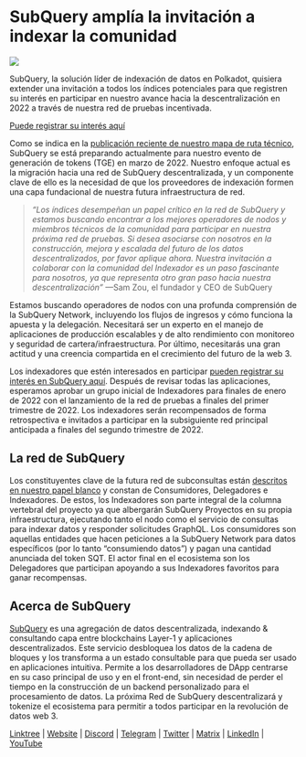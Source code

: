 # SubQuery amplía la invitación a indexar la comunidad

![](https://miro.medium.com/max/1400/1*qa014uV1jHA2WTVhUadrdA.png)

SubQuery, la solución líder de indexación de datos en Polkadot, quisiera extender una invitación a todos los índices potenciales para que registren su interés en participar en nuestro avance hacia la descentralización en 2022 a través de nuestra red de pruebas incentivada.

[Puede registrar su interés aquí](https://forms.gle/RyXyhb8T9Gxkwi7R9)

Como se indica en la [publicación reciente de nuestro mapa de ruta técnico](./20211029-roadmap-october.md), SubQuery se está preparando actualmente para nuestro evento de generación de tokens (TGE) en marzo de 2022. Nuestro enfoque actual es la migración hacia una red de SubQuery descentralizada, y un componente clave de ello es la necesidad de que los proveedores de indexación formen una capa fundacional de nuestra futura infraestructura de red.

> _“Los índices desempeñan un papel crítico en la red de SubQuery y estamos buscando encontrar a los mejores operadores de nodos y miembros técnicos de la comunidad para participar en nuestra próxima red de pruebas. Si desea asociarse con nosotros en la construcción, mejora y escalada del futuro de los datos descentralizados, por favor aplique ahora. Nuestra invitación a colaborar con la comunidad del Indexador es un paso fascinante para nosotros, ya que representa otro gran paso hacia nuestra descentralización”_ —Sam Zou, el fundador y CEO de SubQuery

Estamos buscando operadores de nodos con una profunda comprensión de la SubQuery Network, incluyendo los flujos de ingresos y cómo funciona la apuesta y la delegación. Necesitará ser un experto en el manejo de aplicaciones de producción escalables y de alto rendimiento con monitoreo y seguridad de cartera/infraestructura. Por último, necesitarás una gran actitud y una creencia compartida en el crecimiento del futuro de la web 3.

Los indexadores que estén interesados en participar [pueden registrar su interés en SubQuery aquí](https://forms.gle/RyXyhb8T9Gxkwi7R9). Después de revisar todas las aplicaciones, esperamos aprobar un grupo inicial de Indexadores para finales de enero de 2022 con el lanzamiento de la red de pruebas a finales del primer trimestre de 2022. Los indexadores serán recompensados de forma retrospectiva e invitados a participar en la subsiguiente red principal anticipada a finales del segundo trimestre de 2022.

## La red de SubQuery

Los constituyentes clave de la futura red de subconsultas están [descritos en nuestro papel blanco](https://static.subquery.network/whitepaper.pdf) y constan de Consumidores, Delegadores e Indexadores. De estos, los Indexadores son parte integral de la columna vertebral del proyecto ya que albergarán SubQuery Proyectos en su propia infraestructura, ejecutando tanto el nodo como el servicio de consultas para indexar datos y responder solicitudes GraphQL. Los consumidores son aquellas entidades que hacen peticiones a la SubQuery Network para datos específicos (por lo tanto “consumiendo datos”) y pagan una cantidad anunciada del token SQT. El actor final en el ecosistema son los Delegadores que participan apoyando a sus Indexadores favoritos para ganar recompensas.

## Acerca de SubQuery

[SubQuery](https://subquery.network/) es una agregación de datos descentralizada, indexando & consultando capa entre blockchains Layer-1 y aplicaciones descentralizados. Este servicio desbloquea los datos de la cadena de bloques y los transforma a un estado consultable para que pueda ser usado en aplicaciones intuitiva. Permite a los desarrolladores de DApp centrarse en su caso principal de uso y en el front-end, sin necesidad de perder el tiempo en la construcción de un backend personalizado para el procesamiento de datos. La próxima Red de SubQuery descentralizará y tokenize el ecosistema para permitir a todos participar en la revolución de datos web 3.

​​[Linktree](https://linktr.ee/subquerynetwork) | [Website](https://subquery.network/) | [Discord](https://discord.com/invite/78zg8aBSMG) | [Telegram](https://t.me/subquerynetwork) | [Twitter](https://twitter.com/subquerynetwork) | [Matrix](https://matrix.to/#/#subquery:matrix.org) | [LinkedIn](https://www.linkedin.com/company/subquery) | [YouTube](https://www.youtube.com/channel/UCi1a6NUUjegcLHDFLr7CqLw)
